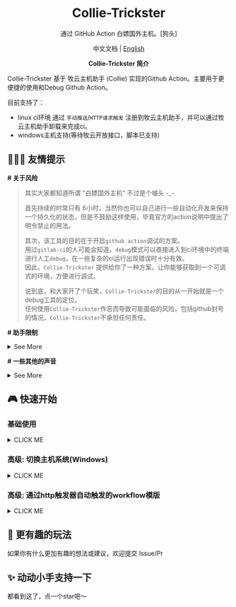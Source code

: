 <h1 align="center"> Collie-Trickster </h1>

<p align="center">通过 GitHub Action 白嫖国外主机。[狗头] </p>

<p align="center"> 中文文档 | <a href="README_EN.md">English</a> </p>

<p align="center"> <b>Collie-Trickster 简介</b> </p>

Collie-Trickster 基于 牧云主机助手 (Collie) 实现的Github Action。主要用于更便捷的使用和Debug Github Action。

目前支持了：
+ linux ci环境 通过 `手动推送`/`HTTP请求触发` 注册到牧云主机助手，并可以通过牧云主机助手卸载来完成ci。
+ windows主机支持(等待牧云开放接口，脚本已支持)

## 🧑‍🤝‍🧑 友情提示

**# 关于风险**

> 其实大家都知道所谓 "白嫖国外主机" 不过是个噱头 -_-
>
> 首先持续的时常只有 6小时，当然你也可以自己进行一些自动化开发来保持一个持久化的状态，但是不鼓励这样使用，毕竟官方的action说明中提出了明令禁止的用法。
>
> 其次，该工具的目的在于开启`github action`调试的方案。  
> 用过`gitlab-ci`的人可能会知道，`debug`模式可以直接进入到ci环境中的终端进行人工`debug`，在一些复杂的ci运行出现错误时十分有效。  
> 因此，`Collie-Trickster` 提供给你了一种方案，让你能够获取到一个可调式的环境，方便进行调试。
>
> 说到底，和大家开了个玩笑，`Collie-Trickster`的目的从一开始就是一个debug工具的定位。   
> 任何使用`Collie-Trickster`作恶而导致可能面临的风险，包括github封号的情况，`Collie-Trickster`不承担任何责任。

**# 助手限制**
<details><summary>See More</summary>

牧云主机助手目前默认仅免费三台主机，超过三台主机的使用量时，需要切换付费版本。
也可以不切换，但是三台以上的机器无法成功注册。

</details>

**# 一些其他的声音**
<details><summary>See More</summary>

</details>

## 🎮 快速开始

### 基础使用

<details><summary>CLICK ME</summary>

1. 注册百川-使用牧云主机管理助手

![](https://cdn.dvkunion.cn/tricker/46fd1775808c4411b8c2f1225641289f.png)

2. 点击绑定主机

![](https://cdn.dvkunion.cn/tricker/b61fa3cb6f0f4069b60c99a48be599aa.png)

3. 获取token

![](https://cdn.dvkunion.cn/tricker/09d9e9ee0809482faf54b491e42ae7d8.png)

为了方便，可以选择长期使用的token

![](https://cdn.dvkunion.cn/tricker/c63a06e23805430781cc42fc485d8f79.png)

4. 在github创建一个空的仓库，clone到本地，并创建`.github/workflows/workflow.yml`文件，写入一下参考内容：

```yml
name: example
on: [ push, pull_request ]

jobs:
  runner:
    runs-on: ubuntu-latest # 选择你想要的主机系统如：ubuntu:20.04
    steps:
      - uses: actions/checkout@v3
      - name: collie
        uses: dvkunion/CollieTrickster@main
        with:
          token: xxxxxx  # your token,  It will be safer to use ${{ secrets.token }}, see [https://docs.github.com/actions/security-guides/encrypted-secrets] 
```

5. 推送代码到仓库，触发action。

```shell
git push
```

6. 返回百川界面，已获取到主机。

![](https://cdn.dvkunion.cn/tricker/4f8e7c5ea2234135b6f57de12a115f30.png)

7. 后续使用时可以通过手动触发action的方式。

8. 关于退出：Linux主机，在百川解绑主机后，ci自动完成。

![](https://cdn.dvkunion.cn/tricker/99d6436c64ab49859e5337787a5a3688.png)



</details>

### 高级: 切换主机系统(Windows)

<details><summary>CLICK ME</summary>

</details>

### 高级: 通过http触发器自动触发的workflow模版

<details><summary>CLICK ME</summary>

> 注意：这种方式在ci页面会暴露你的牧云助手token信息！请确保不要使用长期token的模式，  
> 重要的事重复一遍！请使用一次性安装的token！ 不要使用长期token！

每次推送代码才能触发实在太蠢了。当然也十分的不够优雅，需要手动把token放在github secrets中。

在基础用法的基础上，这里给出一份通过`workflow_dispatch` 利用方式: 
```yaml
name: example
on:
  workflow_dispatch:
    inputs:
      token:
        description: 'chaitin rivers token'
        required: true
      type:
        description: 'your host type'
        required: true

jobs:
  runner:
    runs-on: ubuntu-latest # 选择你想要的主机系统如：ubuntu:20.04
    steps:
      - uses: actions/checkout@v3
      - name: collie
        if: ${{ inputs.token != '' && inputs.type != '' }}
        uses: dvkunion/CollieTrickster@main
        with:
          token: ${{ inputs.token }}
          host_type: ${{ inputs.type }}
```

使用时，需要你生成一个 [Github Token](https://github.com/settings/tokens/) ，作为认证用；

然后将这份`yaml`放在你的仓库`.github/workflows/example.yml`，或者直接fork本仓库也可以。

最后发起一个http请求, 这里给出一个curl的调用:

```shell
curl \     
  -X POST \
  -H "Accept: application/vnd.github+json" \
  -H "Authorization: Bearer <YOUR_GITHUB_ACTION>"\
  -H "X-GitHub-Api-Version: 2022-11-28" \
  https://api.github.com/repos/<YOUR_GITHUB_USER_NAME>/<YOUR_GITHUB_REPOS>/actions/workflows/example.yml/dispatches \
  -d '{"ref":"main","inputs":{"token":"<YOUR_TOKEN>","type": "linux"}'
```

其中:
+ <YOUR_GITHUB_ACTION>: github配置的token认证
+ <YOUR_GITHUB_USER_NAME>: 你github账户名称
+ <YOUR_GITHUB_REPOS>: 你fork的仓库名，一般直接fork的就写`CollieTrickster`即可。
+ <YOUR_TOKEN>: 长亭牧云主机助手生成的那个Token。

这样，每发起一次请求，就会执行一次CI。成功上线一台主机。

> url为 `https://api.github.com/repos/<YOUR_GITHUB_USER_NAME>/<YOUR_GITHUB_REPOS>/actions/workflows/example.yml/dispatches` 时  
> 触发的对象为 <YOUR_GITHUB_USER_NAME>/<YOUR_GITHUB_REPOS>/actions/workflows/example.yml  
> 如果是fork的仓库，这份yaml默认为linux主机脚本
> 
> 想使用windows时， 对应的yaml脚本为：<YOUR_GITHUB_USER_NAME>/<YOUR_GITHUB_REPOS>/actions/workflows/example_windows.yml  
> 同时在http请求里， 替换请求体的json参数： `'{"ref":"main","inputs":{"token":"<YOUR_TOKEN>","type": "windows"}'`

</details>

## 🎈 更有趣的玩法

如果你有什么更加有趣的想法或建议，欢迎提交 Issue/Pr
  
## ✨ 动动小手支持一下
  
都看到这了，点一个star吧～
